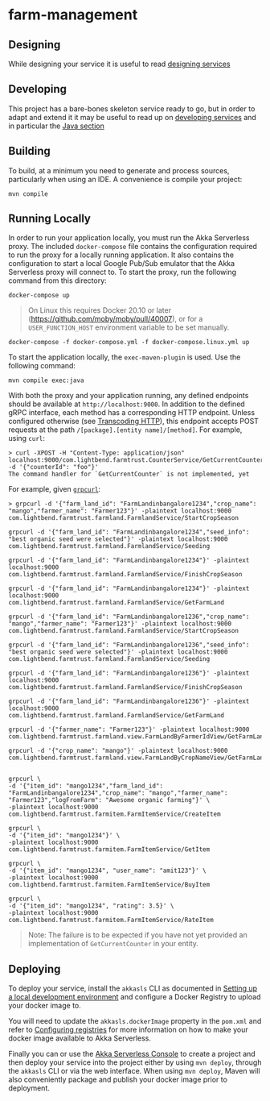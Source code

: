 # farm-management


## Designing

While designing your service it is useful to read [designing services](https://developer.lightbend.com/docs/akka-serverless/designing/index.html)


## Developing

This project has a bare-bones skeleton service ready to go, but in order to adapt and
extend it it may be useful to read up on [developing services](https://developer.lightbend.com/docs/akka-serverless/developing/index.html)
and in particular the [Java section](https://developer.lightbend.com/docs/akka-serverless/java-services/index.html)


## Building

To build, at a minimum you need to generate and process sources, particularly when using an IDE.
A convenience is compile your project:

```
mvn compile
```


## Running Locally

In order to run your application locally, you must run the Akka Serverless proxy. The included `docker-compose` file contains the configuration required to run the proxy for a locally running application.
It also contains the configuration to start a local Google Pub/Sub emulator that the Akka Serverless proxy will connect to.
To start the proxy, run the following command from this directory:


```
docker-compose up
```


> On Linux this requires Docker 20.10 or later (https://github.com/moby/moby/pull/40007),
> or for a `USER_FUNCTION_HOST` environment variable to be set manually.

```
docker-compose -f docker-compose.yml -f docker-compose.linux.yml up
```

To start the application locally, the `exec-maven-plugin` is used. Use the following command:

```
mvn compile exec:java
```

With both the proxy and your application running, any defined endpoints should be available at `http://localhost:9000`. In addition to the defined gRPC interface, each method has a corresponding HTTP endpoint. Unless configured otherwise (see [Transcoding HTTP](https://docs.lbcs.dev/js-services/proto.html#_transcoding_http)), this endpoint accepts POST requests at the path `/[package].[entity name]/[method]`. For example, using `curl`:

```
> curl -XPOST -H "Content-Type: application/json" localhost:9000/com.lightbend.farmtrust.CounterService/GetCurrentCounter -d '{"counterId": "foo"}'
The command handler for `GetCurrentCounter` is not implemented, yet
```

For example, given [`grpcurl`](https://github.com/fullstorydev/grpcurl):

```shell
> grpcurl -d '{"farm_land_id": "FarmLandinbangalore1234","crop_name": "mango","farmer_name": "Farmer123"}' -plaintext localhost:9000 com.lightbend.farmtrust.farmland.FarmlandService/StartCropSeason

grpcurl -d '{"farm_land_id": "FarmLandinbangalore1234","seed_info": "best organic seed were selected"}' -plaintext localhost:9000 com.lightbend.farmtrust.farmland.FarmlandService/Seeding

grpcurl -d '{"farm_land_id": "FarmLandinbangalore1234"}' -plaintext localhost:9000 com.lightbend.farmtrust.farmland.FarmlandService/FinishCropSeason

grpcurl -d '{"farm_land_id": "FarmLandinbangalore1234"}' -plaintext localhost:9000 com.lightbend.farmtrust.farmland.FarmlandService/GetFarmLand

grpcurl -d '{"farm_land_id": "FarmLandinbangalore1236","crop_name": "mango","farmer_name": "Farmer123"}' -plaintext localhost:9000 com.lightbend.farmtrust.farmland.FarmlandService/StartCropSeason

grpcurl -d '{"farm_land_id": "FarmLandinbangalore1236","seed_info": "best organic seed were selected"}' -plaintext localhost:9000 com.lightbend.farmtrust.farmland.FarmlandService/Seeding

grpcurl -d '{"farm_land_id": "FarmLandinbangalore1236"}' -plaintext localhost:9000 com.lightbend.farmtrust.farmland.FarmlandService/FinishCropSeason

grpcurl -d '{"farm_land_id": "FarmLandinbangalore1236"}' -plaintext localhost:9000 com.lightbend.farmtrust.farmland.FarmlandService/GetFarmLand

grpcurl -d '{"farmer_name": "Farmer123"}' -plaintext localhost:9000 com.lightbend.farmtrust.farmland.view.FarmLandByFarmerIdView/GetFarmLandByFarmerId

grpcurl -d '{"crop_name": "mango"}' -plaintext localhost:9000 com.lightbend.farmtrust.farmland.view.FarmLandByCropNameView/GetFarmLandByCropName


grpcurl \
-d '{"item_id": "mango1234","farm_land_id": "FarmLandinbangalore1234","crop_name": "mango","farmer_name": "Farmer123","logFromFarm": "Awesome organic farming"}' \
-plaintext localhost:9000 com.lightbend.farmtrust.farmitem.FarmItemService/CreateItem

grpcurl \
-d '{"item_id": "mango1234"}' \
-plaintext localhost:9000 com.lightbend.farmtrust.farmitem.FarmItemService/GetItem

grpcurl \
-d '{"item_id": "mango1234", "user_name": "amit123"}' \
-plaintext localhost:9000 com.lightbend.farmtrust.farmitem.FarmItemService/BuyItem

grpcurl \
-d '{"item_id": "mango1234", "rating": 3.5}' \
-plaintext localhost:9000 com.lightbend.farmtrust.farmitem.FarmItemService/RateItem

```

> Note: The failure is to be expected if you have not yet provided an implementation of `GetCurrentCounter` in
> your entity.


## Deploying

To deploy your service, install the `akkasls` CLI as documented in
[Setting up a local development environment](https://developer.lightbend.com/docs/akka-serverless/getting-started/set-up-development-env.html)
and configure a Docker Registry to upload your docker image to.

You will need to update the `akkasls.dockerImage` property in the `pom.xml` and refer to
[Configuring registries](https://developer.lightbend.com/docs/akka-serverless/deploying/registries.html)
for more information on how to make your docker image available to Akka Serverless.

Finally you can or use the [Akka Serverless Console](https://console.akkaserverless.com)
to create a project and then deploy your service into the project either by using `mvn deploy`,
through the `akkasls` CLI or via the web interface. When using `mvn deploy`, Maven will also
conveniently package and publish your docker image prior to deployment.
